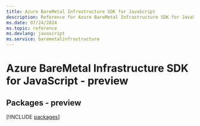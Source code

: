 ```yaml
---
title: Azure BareMetal Infrastructure SDK for JavaScript
description: Reference for Azure BareMetal Infrastructure SDK for JavaScript
ms.date: 07/24/2024
ms.topic: reference
ms.devlang: javascript
ms.service: baremetalinfrastructure
---
```

# Azure BareMetal Infrastructure SDK for JavaScript - preview
## Packages - preview
[!INCLUDE [packages](baremetal-infrastructure-index.md)]